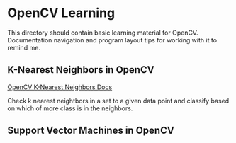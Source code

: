 # OpenCV Learning

This directory should contain basic learning material for OpenCV. Documentation navigation and program layout tips for working with it to remind me.

## K-Nearest Neighbors in OpenCV
[OpenCV K-Nearest Neighbors Docs](https://docs.opencv.org/3.0-beta/doc/py_tutorials/py_ml/py_knn/py_knn_understanding/py_knn_understanding.html#knn-understanding)

Check k nearest neightbors in a set to a given data point and classify based on which of more class is in the neighbors.

## Support Vector Machines in OpenCV
